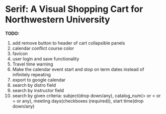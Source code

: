 # Serif: A Visual Shopping Cart for Northwestern University

<b>TODO:</b>

<ol>
    <li>add remove button to header of cart collapsible panels</li>
    <li>calendar conflict course color</li>
    <li>favicon</li>
    <li>user login and save functionality</li>
    <li>Travel time warning</li>
    <li>Make the calendar event start and stop on term dates instead of infinitely repeating</li>
    <li>export to google calendar</li>
    <li>search by distro field</li>
    <li>search by instructor field</li>
    <li>search by given criteria: subject(drop down/any), catalog_num(> or < or = or any), meeting days(checkboxes (required)), start time(drop down/any)</li>
</ol>
